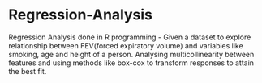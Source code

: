 # Regression-Analysis

Regression Analysis done in R programming - Given a dataset to explore relationship between FEV(forced expiratory volume) and variables like smoking, age and height of a person. Analysing multicollinearity between features and using methods like box-cox to transform responses to attain the best fit.

